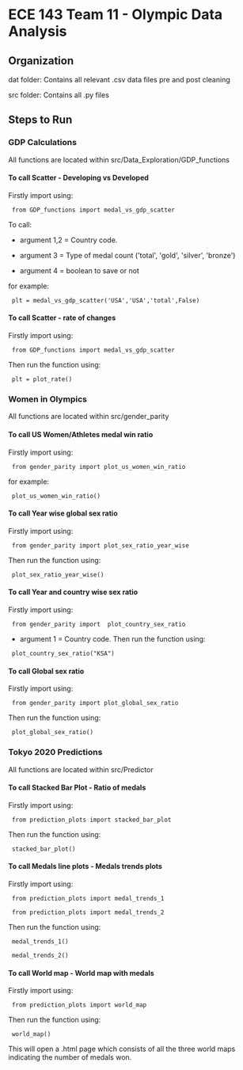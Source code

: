 ﻿# ECE 143 Team 11 - Olympic Data Analysis

## Organization

dat folder: Contains all relevant .csv data files pre and post cleaning

src folder: Contains all .py files 

## Steps to Run

### GDP Calculations


All functions are located within src/Data_Exploration/GDP_functions

#### To call Scatter - Developing vs Developed
Firstly import using: 
<pre><code> from GDP_functions import medal_vs_gdp_scatter </code></pre>

To call: 

* argument 1,2 = Country code. 

* argument 3 = Type of medal count ('total', 'gold', 'silver', 'bronze')
 
* argument 4 = boolean to save or not

for example:  
<pre><code> plt = medal_vs_gdp_scatter('USA','USA','total',False)</code></pre>


#### To call Scatter - rate of changes
Firstly import using: 
<pre><code> from GDP_functions import medal_vs_gdp_scatter </code></pre>

Then run the function using:  
<pre><code> plt = plot_rate()</code></pre>

### Women in Olympics


All functions are located within src/gender_parity

#### To call US Women/Athletes medal win ratio
Firstly import using: 
<pre><code> from gender_parity import plot_us_women_win_ratio </code></pre>
for example:  
<pre><code> plot_us_women_win_ratio()</code></pre>


#### To call Year wise global sex ratio
Firstly import using: 
<pre><code> from gender_parity import plot_sex_ratio_year_wise </code></pre>

Then run the function using:  
<pre><code> plot_sex_ratio_year_wise()</code></pre>

#### To call Year and country wise sex ratio
Firstly import using: 
<pre><code> from gender_parity import  plot_country_sex_ratio </code></pre>
* argument 1 = Country code.
Then run the function using:  
<pre><code> plot_country_sex_ratio("KSA")</code></pre>

#### To call Global sex ratio
Firstly import using: 
<pre><code> from gender_parity import plot_global_sex_ratio </code></pre>
Then run the function using:  
<pre><code> plot_global_sex_ratio()</code></pre>

### Tokyo 2020 Predictions
All functions are located within src/Predictor

#### To call Stacked Bar Plot - Ratio of medals
Firstly import using: 
<pre><code> from prediction_plots import stacked_bar_plot </code></pre>

Then run the function using:  
<pre><code> stacked_bar_plot() </code></pre>

#### To call Medals line plots - Medals trends plots
Firstly import using: 
<pre><code> from prediction_plots import medal_trends_1 
<br> from prediction_plots import medal_trends_2</code></pre>

Then run the function using:  
<pre><code> medal_trends_1() 
<br> medal_trends_2() </code></pre>

#### To call World map - World map with medals
Firstly import using: 
<pre><code> from prediction_plots import world_map </code></pre>

Then run the function using:  
<pre><code> world_map() </code></pre>
This will open a .html page which consists of all the three world maps indicating the number of medals won.



